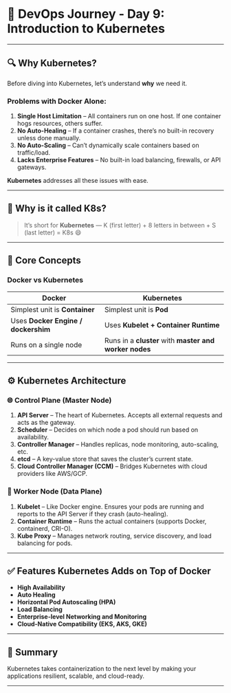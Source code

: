 # 🚀 DevOps Journey - Day 9: Introduction to Kubernetes
---

## 🔍 Why Kubernetes?

Before diving into Kubernetes, let’s understand **why** we need it.

### Problems with Docker Alone:
1. **Single Host Limitation** – All containers run on one host. If one container hogs resources, others suffer.
2. **No Auto-Healing** – If a container crashes, there’s no built-in recovery unless done manually.
3. **No Auto-Scaling** – Can’t dynamically scale containers based on traffic/load.
4. **Lacks Enterprise Features** – No built-in load balancing, firewalls, or API gateways.

**Kubernetes** addresses all these issues with ease.

---

## 🤖 Why is it called K8s?

> It’s short for **Kubernetes** — K (first letter) + 8 letters in between + S (last letter) = K8s 😄

---

## 🧱 Core Concepts

### Docker vs Kubernetes

| Docker | Kubernetes |
|--------|------------|
| Simplest unit is **Container** | Simplest unit is **Pod** |
| Uses **Docker Engine / dockershim** | Uses **Kubelet + Container Runtime** |
| Runs on a single node | Runs in a **cluster** with **master and worker nodes** |

---

## ⚙️ Kubernetes Architecture

### 🌐 Control Plane (Master Node)

1. **API Server** – The heart of Kubernetes. Accepts all external requests and acts as the gateway.
2. **Scheduler** – Decides on which node a pod should run based on availability.
3. **Controller Manager** – Handles replicas, node monitoring, auto-scaling, etc.
4. **etcd** – A key-value store that saves the cluster’s current state.
5. **Cloud Controller Manager (CCM)** – Bridges Kubernetes with cloud providers like AWS/GCP.

### 🧱 Worker Node (Data Plane)

1. **Kubelet** – Like Docker engine. Ensures your pods are running and reports to the API Server if they crash (auto-healing).
2. **Container Runtime** – Runs the actual containers (supports Docker, containerd, CRI-O).
3. **Kube Proxy** – Manages network routing, service discovery, and load balancing for pods.

---

## ✅ Features Kubernetes Adds on Top of Docker

- **High Availability**
- **Auto Healing**
- **Horizontal Pod Autoscaling (HPA)**
- **Load Balancing**
- **Enterprise-level Networking and Monitoring**
- **Cloud-Native Compatibility (EKS, AKS, GKE)**

---

## 🎯 Summary

Kubernetes takes containerization to the next level by making your applications resilient, scalable, and cloud-ready.  

---

